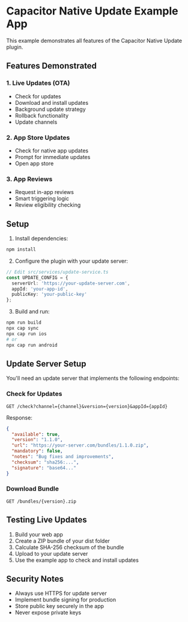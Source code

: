 # Capacitor Native Update Example App

This example demonstrates all features of the Capacitor Native Update plugin.

## Features Demonstrated

### 1. Live Updates (OTA)
- Check for updates
- Download and install updates
- Background update strategy
- Rollback functionality
- Update channels

### 2. App Store Updates
- Check for native app updates
- Prompt for immediate updates
- Open app store

### 3. App Reviews
- Request in-app reviews
- Smart triggering logic
- Review eligibility checking

## Setup

1. Install dependencies:
```bash
npm install
```

2. Configure the plugin with your update server:
```typescript
// Edit src/services/update-service.ts
const UPDATE_CONFIG = {
  serverUrl: 'https://your-update-server.com',
  appId: 'your-app-id',
  publicKey: 'your-public-key'
};
```

3. Build and run:
```bash
npm run build
npx cap sync
npx cap run ios
# or
npx cap run android
```

## Update Server Setup

You'll need an update server that implements the following endpoints:

### Check for Updates
```
GET /check?channel={channel}&version={version}&appId={appId}
```

Response:
```json
{
  "available": true,
  "version": "1.1.0",
  "url": "https://your-server.com/bundles/1.1.0.zip",
  "mandatory": false,
  "notes": "Bug fixes and improvements",
  "checksum": "sha256:...",
  "signature": "base64..."
}
```

### Download Bundle
```
GET /bundles/{version}.zip
```

## Testing Live Updates

1. Build your web app
2. Create a ZIP bundle of your dist folder
3. Calculate SHA-256 checksum of the bundle
4. Upload to your update server
5. Use the example app to check and install updates

## Security Notes

- Always use HTTPS for update server
- Implement bundle signing for production
- Store public key securely in the app
- Never expose private keys
